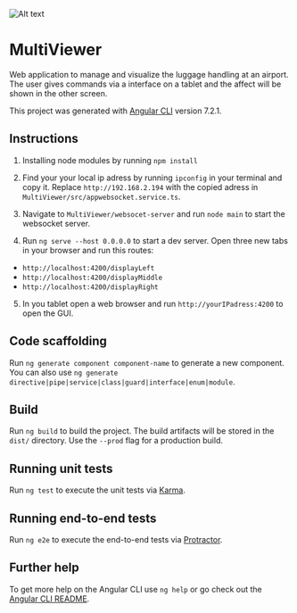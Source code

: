 ![Alt text](20190619_151103_4.gif?raw=true "Title")

# MultiViewer

Web application to manage and visualize the luggage handling at an airport. The user gives commands via a interface on a tablet and the affect will be shown in the other screen.


This project was generated with [Angular CLI](https://github.com/angular/angular-cli) version 7.2.1.

## Instructions
1. Installing node modules by running `npm install`
2. Find your your local ip adress by running `ipconfig` in your terminal and copy it. Replace `http://192.168.2.194` with the copied adress in `MultiViewer/src/appwebsocket.service.ts`.
3. Navigate to `MultiViewer/websocet-server` and run  `node main` to start the websocket server.

4. Run `ng serve --host 0.0.0.0` to start a dev server. Open three new tabs in your browser and run this routes:
  - `http://localhost:4200/displayLeft`
  - `http://localhost:4200/displayMiddle`
  - `http://localhost:4200/displayRight`
  
5. In you tablet open a web browser and run `http://yourIPadress:4200` to open the GUI.

## Code scaffolding

Run `ng generate component component-name` to generate a new component. You can also use `ng generate directive|pipe|service|class|guard|interface|enum|module`.

## Build

Run `ng build` to build the project. The build artifacts will be stored in the `dist/` directory. Use the `--prod` flag for a production build.

## Running unit tests

Run `ng test` to execute the unit tests via [Karma](https://karma-runner.github.io).

## Running end-to-end tests

Run `ng e2e` to execute the end-to-end tests via [Protractor](http://www.protractortest.org/).

## Further help

To get more help on the Angular CLI use `ng help` or go check out the [Angular CLI README](https://github.com/angular/angular-cli/blob/master/README.md).
